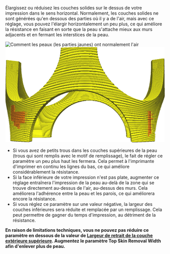 Élargissez ou réduisez les couches solides sur le dessus de votre impression dans le sens horizontal. Normalement, les couches solides ne sont générées qu'en dessous des parties où il y a de l'air, mais avec ce réglage, vous pouvez l'élargir horizontalement un peu plus, ce qui améliore la résistance en faisant en sorte que la peau s'attache mieux aux murs adjacents et en fermant les interstices de la peau.

![Comment les peaux (les parties jaunes) ont normalement l'air](../../../articles/images/expand_skins_expand_distance_original.png)
![Peaux agrandies de 1mm](../../../articles/images/expand_skins_expand_distance_1mm.png)

* Si vous avez de petits trous dans les couches supérieures de la peau (trous qui sont remplis avec le motif de remplissage), le fait de régler ce paramètre un peu plus haut les fermera. Cela permet à l'imprimante d'imprimer en continu les lignes du bas, ce qui améliore considérablement la résistance.
* Si la face inférieure de votre impression n'est pas plate, augmenter ce réglage entraînera l'impression de la peau au-delà de la zone qui se trouve directement au-dessus de l'air, au-dessus des murs. Cela améliorera l'adhérence entre la peau et les parois, ce qui améliorera encore la résistance.
* Si vous réglez ce paramètre sur une valeur négative, la largeur des couches inférieures sera réduite et remplacée par un remplissage. Cela peut permettre de gagner du temps d'impression, au détriment de la résistance.

**En raison de limitations techniques, vous ne pouvez pas réduire ce paramètre en dessous de la valeur de [Largeur de retrait de la couche extérieure supérieure](./top_skin_preshrink.md). Augmentez le paramètre Top Skin Removal Width afin d'enlever plus de peau.**
